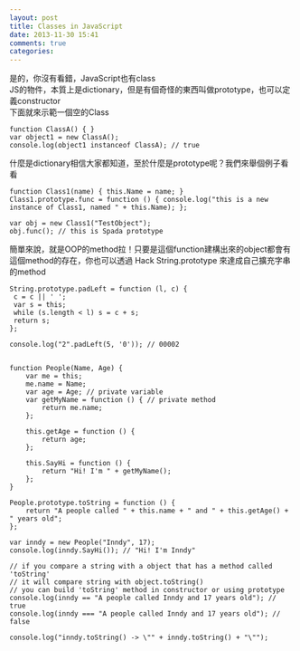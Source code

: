 ```yaml
---
layout: post
title: Classes in JavaScript
date: 2013-11-30 15:41
comments: true
categories: 
---
```



是的，你沒有看錯，JavaScript也有class  
JS的物件，本質上是dictionary，但是有個奇怪的東西叫做prototype，也可以定義constructor  
下面就來示範一個空的Class  
  

	function ClassA() { }  
	var object1 = new ClassA();  
	console.log(object1 instanceof ClassA); // true  
什麼是dictionary相信大家都知道，至於什麼是prototype呢？我們來舉個例子看看  
  
	function Class1(name) { this.Name = name; }  
	Class1.prototype.func = function () { console.log("this is a new instance of Class1, named " + this.Name); };  
	  
	var obj = new Class1("TestObject");  
	obj.func(); // this is Spada prototype  
簡單來說，就是OOP的method拉！只要是這個function建構出來的object都會有這個method的存在，你也可以透過 Hack String.prototype 來達成自己擴充字串的method  
  
	String.prototype.padLeft = function (l, c) {  
	 c = c || ' ';  
	 var s = this;  
	 while (s.length < l) s = c + s;  
	 return s;  
	};  
	  
	console.log("2".padLeft(5, '0')); // 00002  
  
  
	function People(Name, Age) {  
	    var me = this;  
	    me.name = Name;  
	    var age = Age; // private variable  
	    var getMyName = function () { // private method  
	        return me.name;  
	    };  
	  
	    this.getAge = function () {  
	        return age;  
	    };  
	  
	    this.SayHi = function () {  
	        return "Hi! I'm " + getMyName();  
	    };  
	}  
	  
	People.prototype.toString = function () {  
	    return "A people called " + this.name + " and " + this.getAge() + " years old";  
	};  
	  
	var inndy = new People("Inndy", 17);  
	console.log(inndy.SayHi()); // "Hi! I'm Inndy"  
	  
	// if you compare a string with a object that has a method called 'toString'  
	// it will compare string with object.toString()  
	// you can build 'toString' method in constructor or using prototype  
	console.log(inndy == "A people called Inndy and 17 years old"); // true  
	console.log(inndy === "A people called Inndy and 17 years old"); // false  
	  
	console.log("inndy.toString() -> \"" + inndy.toString() + "\"");

